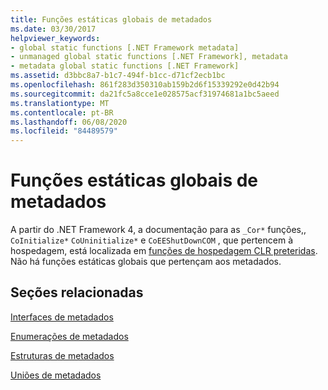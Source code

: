 ```yaml
---
title: Funções estáticas globais de metadados
ms.date: 03/30/2017
helpviewer_keywords:
- global static functions [.NET Framework metadata]
- unmanaged global static functions [.NET Framework], metadata
- metadata global static functions [.NET Framework]
ms.assetid: d3bbc8a7-b1c7-494f-b1cc-d71cf2ecb1bc
ms.openlocfilehash: 861f283d350310ab159b2d6f15339292e0d42b94
ms.sourcegitcommit: da21fc5a8cce1e028575acf31974681a1bc5aeed
ms.translationtype: MT
ms.contentlocale: pt-BR
ms.lasthandoff: 06/08/2020
ms.locfileid: "84489579"
---
```

# <a name="metadata-global-static-functions"></a>Funções estáticas globais de metadados
A partir do .NET Framework 4, a documentação para as `_Cor*` funções,, `CoInitialize*` `CoUninitialize*` e `CoEEShutDownCOM` , que pertencem à hospedagem, está localizada em [funções de hospedagem CLR preteridas](../hosting/deprecated-clr-hosting-functions.md). Não há funções estáticas globais que pertençam aos metadados.  
  
## <a name="related-sections"></a>Seções relacionadas  
 [Interfaces de metadados](metadata-interfaces.md)  
  
 [Enumerações de metadados](metadata-enumerations.md)  
  
 [Estruturas de metadados](metadata-structures.md)  
  
 [Uniões de metadados](metadata-unions.md)
